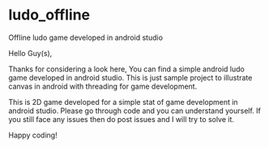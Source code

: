 # ludo_offline
Offline ludo game developed in android studio


Hello Guy(s),

Thanks for considering a look here, You can find a simple android ludo game developed in android studio. This is just sample project to illustrate canvas in android with threading for game development. 

This is 2D game developed for a simple stat of game development in android studio. Please go through code and you can understand yourself. If you still face any issues then do post issues and I will try to solve it.

Happy coding!
